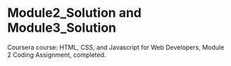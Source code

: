 # Module2_Solution and Module3_Solution
Coursera course: HTML, CSS, and Javascript for Web Developers, Module 2 Coding Assignment, completed.
